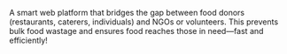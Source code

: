 A smart web platform that bridges the gap between food donors (restaurants, caterers, individuals) and NGOs or volunteers.
This prevents bulk food wastage and ensures food reaches those in need—fast and efficiently!

